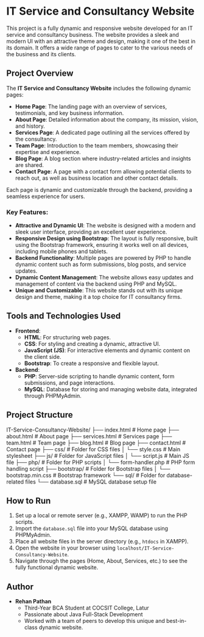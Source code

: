 # IT Service and Consultancy Website

This project is a fully dynamic and responsive website developed for an IT service and consultancy business. The website provides a sleek and modern UI with an attractive theme and design, making it one of the best in its domain. It offers a wide range of pages to cater to the various needs of the business and its clients.

## Project Overview

The **IT Service and Consultancy Website** includes the following dynamic pages:
- **Home Page**: The landing page with an overview of services, testimonials, and key business information.
- **About Page**: Detailed information about the company, its mission, vision, and history.
- **Services Page**: A dedicated page outlining all the services offered by the consultancy.
- **Team Page**: Introduction to the team members, showcasing their expertise and experience.
- **Blog Page**: A blog section where industry-related articles and insights are shared.
- **Contact Page**: A page with a contact form allowing potential clients to reach out, as well as business location and other contact details.

Each page is dynamic and customizable through the backend, providing a seamless experience for users.

### Key Features:
- **Attractive and Dynamic UI**: The website is designed with a modern and sleek user interface, providing an excellent user experience.
- **Responsive Design using Bootstrap**: The layout is fully responsive, built using the Bootstrap framework, ensuring it works well on all devices, including mobile phones and tablets.
- **Backend Functionality**: Multiple pages are powered by PHP to handle dynamic content such as form submissions, blog posts, and service updates.
- **Dynamic Content Management**: The website allows easy updates and management of content via the backend using PHP and MySQL.
- **Unique and Customizable**: This website stands out with its unique design and theme, making it a top choice for IT consultancy firms.

## Tools and Technologies Used

- **Frontend**:
  - **HTML**: For structuring web pages.
  - **CSS**: For styling and creating a dynamic, attractive UI.
  - **JavaScript (JS)**: For interactive elements and dynamic content on the client side.
  - **Bootstrap**: To create a responsive and flexible layout.
- **Backend**:
  - **PHP**: Server-side scripting to handle dynamic content, form submissions, and page interactions.
  - **MySQL**: Database for storing and managing website data, integrated through PHPMyAdmin.

## Project Structure

IT-Service-Consultancy-Website/ ├── index.html # Home page ├── about.html # About page ├── services.html # Services page ├── team.html # Team page ├── blog.html # Blog page ├── contact.html # Contact page ├── css/ # Folder for CSS files │ └── style.css # Main stylesheet ├── js/ # Folder for JavaScript files │ └── script.js # Main JS file ├── php/ # Folder for PHP scripts │ └── form-handler.php # PHP form handling script ├── bootstrap/ # Folder for Bootstrap files │ └── bootstrap.min.css # Bootstrap framework └── sql/ # Folder for database-related files └── database.sql # MySQL database setup file


## How to Run

1. Set up a local or remote server (e.g., XAMPP, WAMP) to run the PHP scripts.
2. Import the `database.sql` file into your MySQL database using PHPMyAdmin.
3. Place all website files in the server directory (e.g., `htdocs` in XAMPP).
4. Open the website in your browser using `localhost/IT-Service-Consultancy-Website`.
5. Navigate through the pages (Home, About, Services, etc.) to see the fully functional dynamic website.

## Author

- **Rehan Pathan**  
  - Third-Year BCA Student at COCSIT College, Latur  
  - Passionate about Java Full-Stack Development  
  - Worked with a team of peers to develop this unique and best-in-class dynamic website.

